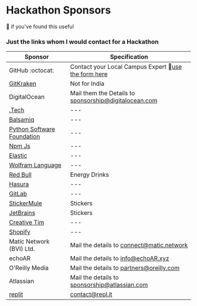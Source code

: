 # Hackathon Sponsors
:star2: if you've found this useful
### Just the links whom I would contact for a Hackathon     
Sponsor|Specification
-------|------
GitHub :octocat:|Contact your Local Campus Expert :triangular_flag_on_post:[use the form here](https://airtable.com/shrjNunEV6tC0SXqY) 
[GitKraken](https://www.gitkraken.com/contact)|Not for India  
DigitalOcean|Mail them the Details to sponsorship@digitalocean.com
[.Tech](https://get.tech/hackathons) | ---
 [Balsamiq](https://balsamiq.com/givingback/sponsorships/apply/)|---
 [Python Software Foundation](https://www.python.org/psf/grants/)|---
 [Npm Js](https://www.surveymonkey.com/r/npmsponsorshiprequests)|---
 [Elastic](https://www.elastic.co/community/meetups/already-hosting-meetup-in-a-box)|---
 [Wolfram Language](https://www.wolfram.com/hackathons/sponsor-request/)|---
 [Red Bull](https://energydrink.redbull.com/contact-sponsorship)| Energy Drinks
 [Hasura](https://hasura.io/community)|---
 [GitLab](https://about.gitlab.com/community/sponsorship/)|---
 [StickerMule](https://www.stickermule.com/support/will-you-sponsor-my-organization)|Stickers
 [JetBrains](https://www.jetbrains.com/community/support/sponsorship_request.html)|Stickers
 [Creative Tim](https://www.creative-tim.com/sponsorships)|---
[Shopify](https://www.shopify.in/sponsorships)|---
Matic Network (BVI) Ltd.| Mail the details to connect@matic.network
echoAR | Mail the details to info@echoAR.xyz
O'Reilly Media | Mail the details to partners@oreilly.com
Atlassian | Mail the details to sponsorship@atlassian.com
[replit](https://hackathon-sponsorship.util.repl.co/) | contact@repl.it

